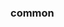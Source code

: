 <!-- Space: HomeAutomation -->
<!-- Parent: Project -->
<!-- Title: Project Examples -->

<!-- Label: Examples -->
<!-- Include: docs/disclaimer.md -->
<!-- Include: ac:toc -->

### common
